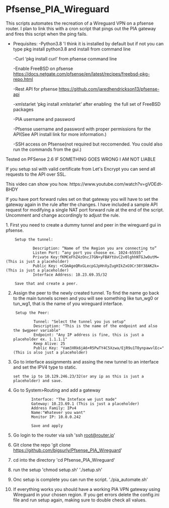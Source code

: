 # Pfsense_PIA_Wireguard
This scripts automates the recreation of a Wireguard VPN on a pfsense router. I plan to link this with a cron script that pings out the PIA gateway and fires this script when the ping fails.

-	Prequisites:
		-Python3.8 'I think it is installed by default but if not you can type pkg install python3.8 and install from command line </p>
		-Curl ‘pkg install curl’ from pfsense command line </p>
		-Enable FreeBSD on pfsense https://docs.netgate.com/pfsense/en/latest/recipes/freebsd-pkg-repo.html </p>
		-Rest API for pfsense https://github.com/jaredhendrickson13/pfsense-api </p>
		-xmlstarlet ‘pkg install xmlstarlet’ after enabling  the full set of FreeBSD packages </p>
		-PIA username and password </p>
		-Pfsense username and password with proper permissions for the API(See API install link for more information.)</p> 
		-SSH access on Pfsense(not required but reccomended.  You could also run the commands from the gui.)</p>

Tested on PFSense 2.6 IF SOMETHING GOES WRONG I AM NOT LIABLE
</p>
If you setup ssl with valid certificate from Let's Encrypt you can send all requests to the API over SSL. 
</p>
This video can show you how.   https://www.youtube.com/watch?v=gVOEdt-BHDY
</p>
If you have port forward rules set on that gateway you will have to set the gateway again in the rule after the changes.  I have included a sample API request for modifying a single NAT port forward rule at the end of the script.  Uncomment and change accordingly to adjust the rule.
</p>
</p>
1.	First you need to create a dummy tunnel and peer in the wireguard gui in pfsense.  

		Setup the tunnel:

				Description: “Name of the Region you are connecting to”
				Listen Port: “any port you choose ex. 1024-65555”
				Private Key:fKMCeFhZ4zOncJ7GN+yFBAYtUvC2v0lghhNTGJwOutM=(This is just a placeholder)
				Public Key: +CGmAgeQRxGLecpGJpHnXyZugHIkZxG9Cr38Y38AK2k=(This is just a placeholder)
				Interface Address: 10.23.69.35/32
 
		Save that and create a peer.

2. Assign the peer to the newly created tunnel.  To find the name go back to the main tunnels screen and you will see something like tun_wg0 or tun_wg1, that is the name of you wireguard interface.

		Setup the Peer:

				Tunnel: "Select the tunnel you jus setup"
				Description: "This is the name of the endpoint and also the $wgpeer variable"
				Endpoint: "Any IP address is fine, this is just a placeholder ex. 1.1.1.1"
				Keep Alive: 25
				Public Key: "Vam3XRk6jA6+R5PwTY4C5Xzwa/EjR9u1T0ynpawvlEc=" (This is also just a placeholder)


3.	Go to interface assignments and assing the new tunnel to an interface and set the IPV4 type to static.

		set the ip to 10.129.246.23/32(or any ip as this is just a placeholder) and save.

4.	Go to System>Routing and add a gateway

				Interface: "The Inteface we just made"
				Gateway: 10.23.69.1 (This is just a placeholder)
				Address Family: IPv4
				Name:"Whatever you want"
				Monitor IP: 10.0.0.242

				Save and apply

5.  Go login to the router via ssh 'ssh root@router.ip'

6. Git clone the repo 'git clone https://github.com/bigsurly/Pfsense_PIA_Wireguard'

7.	cd into the directory 'cd Pfsense_PIA_Wireguard'

8. run the setup 
		'chmod setup.sh'
		'./setup.sh'

9. Onc setup is complete you can run the script.
		'./pia_automate.sh'

7.  If everything works you should have a working PIA VPN gateway using Wireguard in your chosen region.  If you get errors delete the config.ini file and run setup again, making sure to double check all values.








	